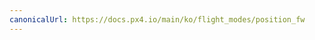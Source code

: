 ```yaml
---
canonicalUrl: https://docs.px4.io/main/ko/flight_modes/position_fw
---
```


<Redirect to="../flight_modes_fw/position" />
